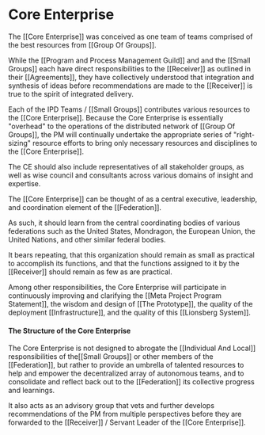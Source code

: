 # Core Enterprise

The [[Core Enterprise]] was conceived as one team of teams comprised of the best resources from [[Group Of Groups]]. 

While the [[Program and Process Management Guild]] and and the [[Small Groups]] each have direct responsibilities to the [[Receiver]] as outlined in their [[Agreements]], they have collectively understood that integration and synthesis of ideas before recommendations are made to the [[Receiver]] is true to the spirit of integrated delivery. 

Each of the IPD Teams / [[Small Groups]] contributes various resources to the [[Core Enterprise]]. Because the Core Enterprise is essentially "overhead" to the operations of the distributed network of [[Group Of Groups]], the PM will continually undertake the appropriate series of "right-sizing" resource efforts to bring only necessary resources and disciplines to the [[Core Enterprise]]. 

The CE should also include representatives of all stakeholder groups, as well as wise council and consultants across various domains of insight and expertise.

The [[Core Enterprise]] can be thought of as a central executive, leadership, and coordination element of the [[Federation]].

As such, it should learn from the central coordinating bodies of various federations such as the United States, Mondragon, the European Union, the United Nations, and other similar federal bodies.

It bears repeating, that this organization should remain as small as practical to accomplish its functions, and that the functions assigned to it by the [[Receiver]] should remain as few as are practical.

Among other responsibilities, the Core Enterprise will participate in continuously improving and clarifying the [[Meta Project Program Statement]], the wisdom and design of [[The Prototype]], the quality of the deployment [[Infrastructure]], and the quality of this [[Lionsberg System]].  

#### The Structure of the Core Enterprise
The Core Enterprise is not designed to abrogate the [[Individual And Local]] responsibilities of the[[Small Groups]] or other members of the [[Federation]], but rather to provide an umbrella of talented resources to help and empower the decentralized array of autonomous teams, and to consolidate and reflect back out to the [[Federation]] its collective progress and learnings.

It also acts as an advisory group that vets and further develops recommendations of the PM from multiple perspectives before they are forwarded to the [[Receiver]] / Servant Leader of the [[Core Enterprise]]. 